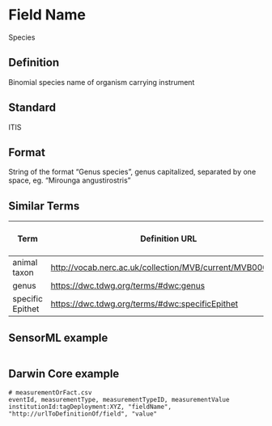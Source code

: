 # Field Name
Species

## Definition 
Binomial species name of organism carrying instrument

## Standard
ITIS

## Format
String of the format “Genus species”, genus capitalized, separated by one space, eg. “Mirounga angustirostris”


## Similar Terms 
|Term|Definition URL|Source Vocabulary Publisher/Creator|
|----|----------|-----------------|
|animal taxon|http://vocab.nerc.ac.uk/collection/MVB/current/MVB000016/|Movebank|
|genus|https://dwc.tdwg.org/terms/#dwc:genus|Darwin Core|
|specific Epithet|https://dwc.tdwg.org/terms/#dwc:specificEpithet|Darwin Core|

## SensorML example
```xml

```
## Darwin Core example
```csv
# measurementOrFact.csv
eventId, measurementType, measurementTypeID, measurementValue
institutionId:tagDeployment:XYZ, "fieldName", "http://urlToDefinitionOf/field", "value"
```
